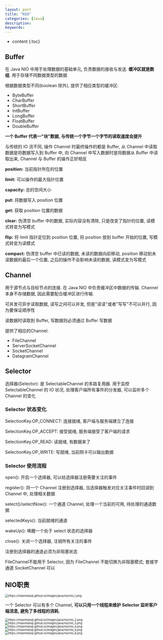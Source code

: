 ```yaml
---
layout: post
title: "NIO"
categories: [Java]
description:
keywords:
---
```


* content
{:toc}


## Buffer

在 Java NIO 中用于处理数据的基础单元, 负责数据的接收与发送. **缓冲区就是数组**. 用于存储不同数据类型的数据

根据数据类型不同(boolean 除外), 提供了相应类型的缓冲区: 
* ByteBuffer
* CharBuffer
* ShortBuffer
* IntBuffer
* LongBuffer
* FloatBuffer
* DoubleBuffer

**一个 Buffer 代表一"块"数据, 与传统一个字节一个字节的读取速度会提升**

与传统的 IO 流不同, 操作 Channel 时最终操作的都是 Buffer, 从 Channel 中读取数据是将数据写入到 Buffer 中, 向 Channel 中写入数据时是将数据从 Buffer 中读取出来, Channel 与 Buffer 的操作正好相反



**position:** 当前指针所在的位置

**limit:** 可以操作的最大指针位置

**capacity:** 总的空间大小



**put:** 将数据写入 position 位置

**get:** 获取 position 位置的数据

**clear:** 伪清空 buffer 中的数据, 实际内容没有清除, 只是改变了指针的位置, 读模式转变为写模式

**flip:** 将 limit 指针定位到 position 位置, 将 position 放到 buffer 开始的位置, 写模式转变为读模式

**compact:** 伪清空 buffer 中已读的数据, 未读的数据向前移动, position 移动到未读数据的最后一个位置, 之后的操作不会影响未读的数据, 读模式变为写模式



## Channel

用于源节点与目标节点的连接. 在 Java NIO 中负责缓冲区中数据的传输. Channel 本身不存储数据, 因此需要配合缓冲区进行传输. 

可并发可异步读取数据, 读写之间可以并发, 但是"读读"或者"写写"不可以并行, 因为要保证顺序性

读数据时读取到 Buffer, 写数据则必须通过 Buffer 写数据

提供了相应的Channel:

* FileChannel
* ServerSocketChannel
* SocketChannel
* DatagramChannel

## Selector

选择器(Selector): 是 SelectableChannel 的多路复用器. 用于监控 SelectableChannel 的 IO 状况, 处理客户端所有事件的分发器, 可以监听多个 Channel 的变化

### Selector 状态变化

SelectionKey.OP_CONNECT: 连接就绪, 客户端与服务端建立了连接

SelectionKey.OP_ACCEPT: 接受就绪, 服务端接受了客户端的请求

SelectionKey.OP_READ: 读就绪, 有数据来了

SelectionKey.OP_WRITE: 写就绪, 当前网卡可以输出数据

### Selector 使用流程

open(): 开启一个选择器, 可以给选择器注册需要关注的事件

register(): 将一个 Channel 注册到选择器, 当选择器触发对应关注事件时回调到 Channel 中, 处理相关数据

select()/selectNow(): 一个通道 Channel, 处理一个当前的可用, 待处理的通道数据

selectedKeys(): 当前就绪的通道

wakeUp(): 唤醒一个处于 select 状态的选择器

close(): 关闭一个选择器, 注销所有关注的事件

注册到选择器的通道必须为非阻塞状态

FileChannel不能用于 Selector, 因为 FileChannel 不能切换为非阻塞模式; 套接字通道 SocketChannel 可以





## NIO职责

<img src="https://miaomiaoqi.github.io/images/java/nio/nio_1.png" alt="https://miaomiaoqi.github.io/images/java/nio/nio_1.png" style="zoom:67%;" />

一个 Selector 可以有多个 Channel, **可以只用一个线程来维护 Selector 监听客户端消息, 避免了多线程的消耗.**

<img src="https://miaomiaoqi.github.io/images/java/nio/nio_2.png" alt="https://miaomiaoqi.github.io/images/java/nio/nio_2.png" style="zoom:67%;" />

<img src="https://miaomiaoqi.github.io/images/java/nio/nio_3.png" alt="https://miaomiaoqi.github.io/images/java/nio/nio_3.png" style="zoom:67%;" />

<img src="https://miaomiaoqi.github.io/images/java/nio/nio_4.png" alt="https://miaomiaoqi.github.io/images/java/nio/nio_4.png" style="zoom:67%;" />

<img src="https://miaomiaoqi.github.io/images/java/nio/nio_5.png" alt="https://miaomiaoqi.github.io/images/java/nio/nio_5.png" style="zoom:67%;" />

<img src="https://miaomiaoqi.github.io/images/java/nio/nio_6.png" alt="https://miaomiaoqi.github.io/images/java/nio/nio_6.png" style="zoom:67%;" />

